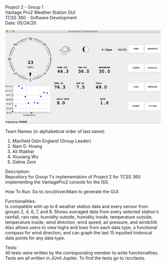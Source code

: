 Project 2 - Group 1   
Vantage Pro2 Weather Station GUI  
TCSS 360 - Software Development   
Date: 05/24/20  

![Example Console](https://github.com/MaxfieldEngland/Group1Project2_Console/blob/master/PRJ%2302-Group1/exampleImage.png?raw=true)

Team Names (in alphabetical order of last name):
1. Maxfield Odin England (Group Leader)
2. Nam D. Hoang
3. Ali Iftakhar
4. Xiuxiang Wu
5. Deline Zent

Description:  
Repository for Group 1's implementation of Project 2 for TCSS 360 implementing the 
VantagePro2 console for the ISS.

How To Run: 
Go to /src/driver/Main to generate the GUI.

Functionalities:  
Is compatible with up to 8 weather station data and every sensor from groups 2, 4, 
6, 7, and 8. Shows averaged data from every selected station's rainfall, rain rate,
humidity outside, humidity inside, temperature outside, temperature inside, wind
direction, wind speed, air pressure, and windchill. Also allows users to view highs
and lows from each data type, a functional compass for wind direction, and can 
graph the last 15 inputted histroical data points for any data type.

Tests:  
All tests were written by the corresponding member to write functionalities.
Tests are all written in JUnit Jupiter. To find the tests go to /src/tests.
